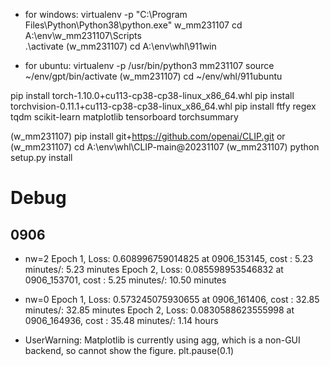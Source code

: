 * for windows:
virtualenv -p "C:\Program Files\Python\Python38\python.exe" w_mm231107
cd A:\env\w_mm231107\Scripts\
.\activate
(w_mm231107) cd A:\env\whl\911win

* for ubuntu:
virtualenv -p /usr/bin/python3 mm231107
source ~/env/gpt/bin/activate
(w_mm231107) cd ~/env/whl/911ubuntu

pip install torch-1.10.0+cu113-cp38-cp38-linux_x86_64.whl
pip install torchvision-0.11.1+cu113-cp38-cp38-linux_x86_64.whl 
pip install ftfy regex tqdm scikit-learn matplotlib tensorboard torchsummary

(w_mm231107) pip install git+https://github.com/openai/CLIP.git
or
(w_mm231107) cd A:\env\whl\CLIP-main@20231107
(w_mm231107) python setup.py install

# Debug
## 0906
* nw=2
Epoch 1, Loss: 0.608996759014825 at 0906_153145, cost : 5.23 minutes/: 5.23 minutes
Epoch 2, Loss: 0.085598953546832 at 0906_153701, cost : 5.25 minutes/: 10.50 minutes
  
* nw=0
Epoch 1, Loss: 0.573245075930655 at 0906_161406, cost : 32.85 minutes/: 32.85 minutes
Epoch 2, Loss: 0.0830588623555998 at 0906_164936, cost : 35.48 minutes/: 1.14 hours 

* UserWarning: Matplotlib is currently using agg, which is a non-GUI backend, so cannot show the figure.
  plt.pause(0.1)
